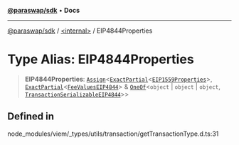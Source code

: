 [**@paraswap/sdk**](../../README.md) • **Docs**

***

[@paraswap/sdk](../../globals.md) / [\<internal\>](../README.md) / EIP4844Properties

# Type Alias: EIP4844Properties

> **EIP4844Properties**: [`Assign`](Assign.md)\<[`ExactPartial`](ExactPartial.md)\<[`EIP1559Properties`](EIP1559Properties.md)\>, [`ExactPartial`](ExactPartial.md)\<[`FeeValuesEIP4844`](FeeValuesEIP4844.md)\> & [`OneOf`](OneOf.md)\<`object` \| `object` \| `object`, [`TransactionSerializableEIP4844`](TransactionSerializableEIP4844.md)\>\>

## Defined in

node\_modules/viem/\_types/utils/transaction/getTransactionType.d.ts:31
